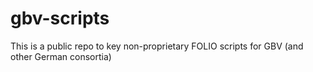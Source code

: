 # gbv-scripts
This is a public repo to key non-proprietary FOLIO scripts for GBV (and other German consortia)

